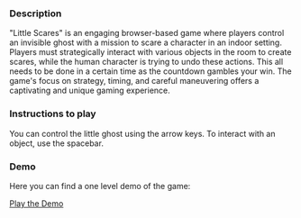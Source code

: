 ### Description

"Little Scares" is an engaging browser-based game where players control an invisible ghost with a mission to scare a character in an indoor setting. Players must strategically interact with various objects in the room to create scares, while the human character is trying to undo these actions. This all needs to be done in a certain time as the countdown gambles your win. The game's focus on strategy, timing, and careful maneuvering offers a captivating and unique gaming experience.

### Instructions to play

You can control the little ghost using the arrow keys. To interact with an object, use the spacebar.

### Demo

Here you can find a one level demo of the game:

[Play the Demo](https://gummiz.github.io/little-scares-game)